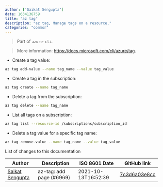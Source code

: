 ```yaml
---
author: ['Saikat Sengupta']
date: 1634136759
title: "az tag"
description: "az tag, Manage tags on a resource."
categories: "common"
---
```

> Part of `azure-cli`.

> More information: <https://docs.microsoft.com/cli/azure/tag>.

- Create a tag value:

```bash
az tag add-value --name tag_name --value tag_value
```

- Create a tag in the subscription:

```bash
az tag create --name tag_name
```

- Delete a tag from the subscription:

```bash
az tag delete --name tag_name
```

- List all tags on a subscription:

```bash
az tag list --resource-id /subscriptions/subscription_id
```

- Delete a tag value for a specific tag name:

```bash
az tag remove-value --name tag_name --value tag_value
```
List of changes to this documentation


Author | Description | ISO 8601 Date | GitHub link
------|-----|-----|-----
[Saikat Sengupta](mailto:41847480+s4ik4t@users.noreply.github.com) | az-tag: add page (#6969) | 2021-10-13T16:52:39 | [7c3d6a03e8cc](https://github.com/tldr-pages/tldr/commit/7c3d6a03e8ccea126be81393240d0f45b1840833)

